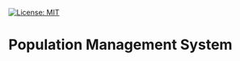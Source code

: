 [![License: MIT](https://img.shields.io/badge/License-MIT-yellow.svg)](https://opensource.org/licenses/MIT)



# Population Management System
